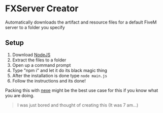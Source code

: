# FXServer Creator

Automatically downloads the artifact and resource files for a default FiveM server to a folder you specify

## Setup
1. Download [NodeJS](https://nodejs.org/en/)
2. Extract the files to a folder
3. Open up a command prompt
4. Type "npm i" and let it do its black magic thing
5. After the installation is done type `node main.js`
6. Follow the instructions and its done!

Packing this with [nexe](https://github.com/nexe/nexe) might be the best use case for this if you know what you are doing.


> I was just bored and thought of creating this (It was 7 am...)
